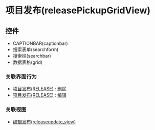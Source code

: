 # 项目发布(releasePickupGridView)  <!-- {docsify-ignore-all} -->






## 控件
  * CAPTIONBAR(captionbar)
  * 搜索表单(searchform)
  * 搜索栏(searchbar)
  * 数据表格(grid)


### 关联界面行为
  * [项目发布(RELEASE)](module/ProjMgmt/Release) : [删除](module/ProjMgmt/Release#界面行为)
  * [项目发布(RELEASE)](module/ProjMgmt/Release) : [编辑](module/ProjMgmt/Release#界面行为)

### 关联视图
  * [编辑发布(releaseupdate_view)](app/view/releaseupdate_view)

<script>
 const { createApp } = Vue
  createApp({
    data() {
      return {
        message: '!'
      }
    }
  }).use(ElementPlus).mount('#app')
</script>